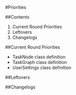 #Priorities

##Contents

1. Current Round Priorities
2. Leftovers
3. Changelogs

##Current Round Priorities

- TaskNode class definition
- TaskGraph class definition
- UserSettings class definition

##Leftovers

##Changelogs